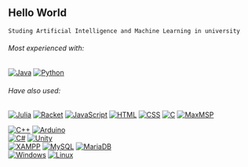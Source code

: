 ## Hello World

`Studing Artificial Intelligence and Machine Learning in university`


###### Most experienced with:
  
[![Java](https://custom-icon-badges.demolab.com/badge/Java-<3-red.svg?logo=java-14)](https://www.java.com/en/) [![Python](https://img.shields.io/badge/Python-:D-blue?logo=Python)](https://www.python.org/)
###### Have also used:

[![Julia](https://img.shields.io/badge/-Julia-333333?logo=Julia)](https://julialang.org/) [![Racket](https://custom-icon-badges.demolab.com/badge/-Racket-333333.svg?logo=racket-logo)](#) [![JavaScript](https://img.shields.io/badge/-JavaScript-333333?logo=javascript)](#) [![HTML](https://img.shields.io/badge/-HTML-333333?logo=HTML5)](#) [![CSS](https://img.shields.io/badge/-CSS-333333?logo=CSS3&logoColor=1572B6)](#) [![C](https://img.shields.io/badge/C-333333?logo=c&logoColor=white)](#) [![MaxMSP](https://img.shields.io/badge/MaxMSP-333333)](#)    
 
[![C++](https://img.shields.io/badge/C++-mediumslateblue.svg?logo=c%2B%2B&logoColor=white)](#) [![Arduino](https://img.shields.io/badge/Arduino-3186a0?logo=arduino&logoColor=white)](https://www.arduino.cc/)  
[![C#](https://custom-icon-badges.demolab.com/badge/C%23-mediumorchid.svg?logo=cshrp&logoColor=white)](#) [![Unity](https://img.shields.io/badge/Unity-black.svg?logo=unity)](#)  
[![XAMPP](https://custom-icon-badges.demolab.com/badge/XAMPP-333333.svg?logo=xampp-logo&Color=white)](#) [![MySQL](https://img.shields.io/badge/MySQL-4479A1?logo=mysql&logoColor=white)](#) [![MariaDB](https://img.shields.io/badge/MariaDB-003545?logo=mariadb&logoColor=white)](#)  
[![Windows](https://custom-icon-badges.demolab.com/badge/Windows-0078D6?logo=windows11&logoColor=white)](#) [![Linux](https://img.shields.io/badge/Linux-green?logo=linux&logoColor=black)](#)  
